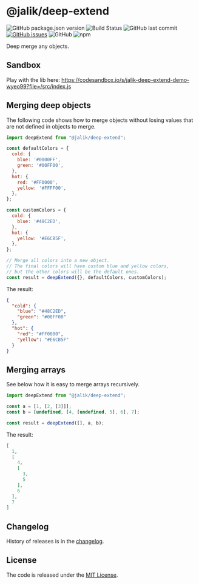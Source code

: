 # @jalik/deep-extend

![GitHub package.json version](https://img.shields.io/github/package-json/v/jalik/js-deep-extend.svg)
![Build Status](https://github.com/jalik/js-deep-extend/actions/workflows/node.js.yml/badge.svg)
![GitHub last commit](https://img.shields.io/github/last-commit/jalik/js-deep-extend.svg)
[![GitHub issues](https://img.shields.io/github/issues/jalik/js-deep-extend.svg)](https://github.com/jalik/js-deep-extend/issues)
![GitHub](https://img.shields.io/github/license/jalik/js-deep-extend.svg)
![npm](https://img.shields.io/npm/dt/@jalik/deep-extend.svg)

Deep merge any objects.

## Sandbox

Play with the lib here: https://codesandbox.io/s/jalik-deep-extend-demo-wyeo99?file=/src/index.js

## Merging deep objects

The following code shows how to merge objects without losing values that are not defined in objects
to merge.

```js
import deepExtend from "@jalik/deep-extend";

const defaultColors = {
  cold: {
    blue: '#0000FF',
    green: '#00FF00',
  },
  hot: {
    red: '#FF0000',
    yellow: '#FFFF00',
  },
};

const customColors = {
  cold: {
    blue: '#48C2ED',
  },
  hot: {
    yellow: '#E6CB5F',
  },
};

// Merge all colors into a new object.
// The final colors will have custom blue and yellow colors,
// but the other colors will be the default ones.
const result = deepExtend({}, defaultColors, customColors);
```

The result:

```json
{
  "cold": {
    "blue": "#48C2ED",
    "green": "#00FF00"
  },
  "hot": {
    "red": "#FF0000",
    "yellow": "#E6CB5F"
  }
}
```

## Merging arrays

See below how it is easy to merge arrays recursively.

```js
import deepExtend from "@jalik/deep-extend";

const a = [1, [2, [3]]];
const b = [undefined, [4, [undefined, 5], 6], 7];

const result = deepExtend([], a, b);
```

The result:

```json
[
  1,
  [
    4,
    [
      3,
      5
    ],
    6
  ],
  7
]
```

## Changelog

History of releases is in the [changelog](./CHANGELOG.md).

## License

The code is released under the [MIT License](http://www.opensource.org/licenses/MIT).
